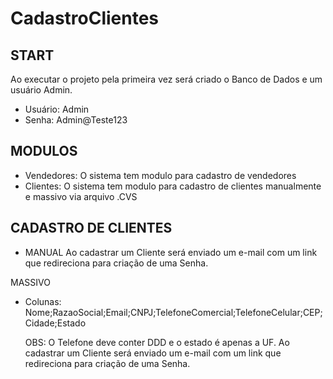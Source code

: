 # CadastroClientes

## START

Ao executar o projeto pela primeira vez será criado o Banco de Dados e um usuário Admin.

 - Usuário: Admin
 - Senha: Admin@Teste123

## MODULOS

 - Vendedores: O sistema tem modulo para cadastro de vendedores
 - Clientes: O sistema tem modulo para cadastro de clientes manualmente e massivo via arquivo .CVS
 
## CADASTRO DE CLIENTES 

 - MANUAL
   Ao cadastrar um Cliente será enviado um e-mail com um link que redireciona para criação de uma Senha.

MASSIVO

 - Colunas: Nome;RazaoSocial;Email;CNPJ;TelefoneComercial;TelefoneCelular;CEP;Cidade;Estado
 
   OBS: O Telefone deve conter DDD e o estado é apenas a UF. 
        Ao cadastrar um Cliente será enviado um e-mail com um link que redireciona para criação de uma Senha.
